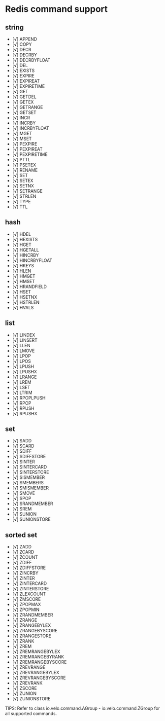 # Redis command support

## string

- [√] APPEND
- [√] COPY
- [√] DECR
- [√] DECRBY
- [√] DECRBYFLOAT
- [√] DEL
- [√] EXISTS
- [√] EXPIRE
- [√] EXPIREAT
- [√] EXPIRETIME
- [√] GET
- [√] GETDEL
- [√] GETEX
- [√] GETRANGE
- [√] GETSET
- [√] INCR
- [√] INCRBY
- [√] INCRBYFLOAT
- [√] MGET
- [√] MSET
- [√] PEXPIRE
- [√] PEXPIREAT
- [√] PEXPIRETIME
- [√] PTTL
- [√] PSETEX
- [√] RENAME
- [√] SET
- [√] SETEX
- [√] SETNX
- [√] SETRANGE
- [√] STRLEN
- [√] TYPE
- [√] TTL

## hash

- [√] HDEL
- [√] HEXISTS
- [√] HGET
- [√] HGETALL
- [√] HINCRBY
- [√] HINCRBYFLOAT
- [√] HKEYS
- [√] HLEN
- [√] HMGET
- [√] HMSET
- [√] HRANDFIELD
- [√] HSET
- [√] HSETNX
- [√] HSTRLEN
- [√] HVALS

## list

- [√] LINDEX
- [√] LINSERT
- [√] LLEN
- [√] LMOVE
- [√] LPOP
- [√] LPOS
- [√] LPUSH
- [√] LPUSHX
- [√] LRANGE
- [√] LREM
- [√] LSET
- [√] LTRIM
- [√] RPOPLPUSH
- [√] RPOP
- [√] RPUSH
- [√] RPUSHX

## set

- [√] SADD
- [√] SCARD
- [√] SDIFF
- [√] SDIFFSTORE
- [√] SINTER
- [√] SINTERCARD
- [√] SINTERSTORE
- [√] SISMEMBER
- [√] SMEMBERS
- [√] SMISMEMBER
- [√] SMOVE
- [√] SPOP
- [√] SRANDMEMBER
- [√] SREM
- [√] SUNION
- [√] SUNIONSTORE

## sorted set

- [√] ZADD
- [√] ZCARD
- [√] ZCOUNT
- [√] ZDIFF
- [√] ZDIFFSTORE
- [√] ZINCRBY
- [√] ZINTER
- [√] ZINTERCARD
- [√] ZINTERSTORE
- [√] ZLEXCOUNT
- [√] ZMSCORE
- [√] ZPOPMAX
- [√] ZPOPMIN
- [√] ZRANDMEMBER
- [√] ZRANGE
- [√] ZRANGEBYLEX
- [√] ZRANGEBYSCORE
- [√] ZRANGESTORE
- [√] ZRANK
- [√] ZREM
- [√] ZREMRANGEBYLEX
- [√] ZREMRANGEBYRANK
- [√] ZREMRANGEBYSCORE
- [√] ZREVRANGE
- [√] ZREVRANGEBYLEX
- [√] ZREVRANGEBYSCORE
- [√] ZREVRANK
- [√] ZSCORE
- [√] ZUNION
- [√] ZUNIONSTORE

TIPS:
Refer to class io.velo.command.AGroup - io.velo.command.ZGroup for all supported commands.
